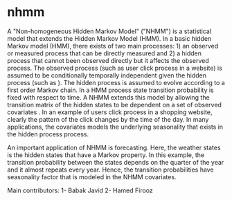 nhmm
====


A "Non-homogeneous Hidden Markov Model" ("NHMM") is a statistical model that extends the Hidden Markov Model (HMM). In a basic hidden Markov model (HMM), there exists of two main processes: 1) an observed or measured process that can be directly measured and 2) a hidden process that cannot been observed directly but it affects the observed process. The observed process (such as user click process in a website) is assumed to be conditionally temporally independent given the hidden process (such as ). The hidden process is assumed to evolve according to a first order Markov chain. In a HMM process state transition probability is fixed with respect to time. A NHMM extends this model by allowing the transition matrix of the hidden states to be dependent on a set of observed covariates . In an example of users click process in a shopping website, clearly the pattern of the click changes by the time of the day. In many applications, the covariates models the underlying seasonality that exists in the hidden process process.

An important application of NHMM is forecasting. Here, the weather states is the hidden states that have a Markov property. In this example, the transition probability between the states depends on the quarter of the year and it almost repeats every year. Hence, the transition probabilities have seasonality factor that is modeled in the NHMM covariates.


Main contributors:
1- Babak Javid
2- Hamed Firooz
